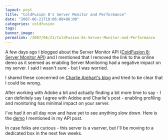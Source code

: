 ```yaml
---
layout: post
title: "ColdFusion 8's Server Monitor and Performance"
date: "2007-06-21T19:06:00+06:00"
categories: coldfusion 
tags: 
banner_image: 
permalink: /2007/06/21/ColdFusion-8s-Server-Monitor-and-Performance
---
```


A few days ago I blogged about the Server Monitor API (<a href="http://www.raymondcamden.com/index.cfm/2007/6/14/ColdFusion-8-Server-Monitor-API">ColdFusion 8: Server Monitor API</a>) and I mentioned that I removed the link to the online demo as it seemed as enabling Server Monitoring had a negative impact on my server. I said I wasn't sure - but I was worried. 

I shared these concerned on <a href="http://carehart.org/blog/client/index.cfm/2007/6/15/cf8_monitor_impact_on_prod">Charlie Arehart's blog</a> and tried to be clear that I could be wrong. 

After working with Adobe a bit and actually finding a bit more time to say - I can definitely say I agree with Adobe and Charlie's post - enabling profiling and monitoring has minimal impact on your server. 

I've had it on all day now and have yet to see anything slow down. Here is the <a href="http://www.coldfusionjedi.com/demos/apitest.cfm">demo</a> I mentioned in my API post. 

In case folks are curious - this server is a vserver, but I'll be moving to a dedicated box in the next few weeks.